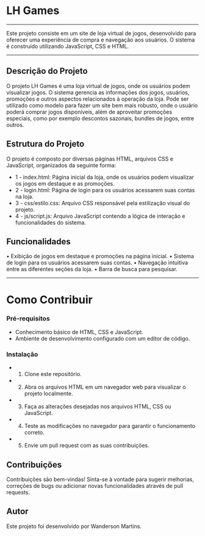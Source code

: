# LH Games
____________________________________________

Este projeto consiste em um site de loja virtual de jogos, desenvolvido para oferecer uma experiência de compra e navegação aos usuários. O sistema é construído utilizando JavaScript, CSS e HTML.
____________________________________________

## Descrição do Projeto

O projeto LH Games é uma loja virtual de jogos, onde os usuários podem visualizar jogos. O sistema gerencia as informações dos jogos, usuários, promoções e outros aspectos relacionados à operação da loja. Pode ser utilizado como modelo para fazer um site bem mais robusto, onde o usuário poderá comprar jogos disponíveis, além de aproveitar promoções especiais, como por exemplo descontos sazonais, bundles de jogos, entre outros.

## Estrutura do Projeto

O projeto é composto por diversas páginas HTML, arquivos CSS e JavaScript, organizados da seguinte forma:

- 1 - index.html: Página inicial da loja, onde os usuários podem visualizar os jogos em destaque e as promoções.
- 2 - login.html: Página de login para os usuários acessarem suas contas na loja.
- 3 - css/estilo.css: Arquivo CSS responsável pela estilização visual do projeto.
- 4 - js/script.js: Arquivo JavaScript contendo a lógica de interação e funcionalidades do sistema.

## Funcionalidades

• Exibição de jogos em destaque e promoções na página inicial.
• Sistema de login para os usuários acessarem suas contas.
• Navegação intuitiva entre as diferentes seções da loja.
• Barra de busca para pesquisar.
____________________________________________

# Como Contribuir

### Pré-requisitos
- Conhecimento básico de HTML, CSS e JavaScript.
- Ambiente de desenvolvimento configurado com um editor de código.

### Instalação
- 1. Clone este repositório.
- 2. Abra os arquivos HTML em um navegador web para visualizar o projeto localmente.
- 3. Faça as alterações desejadas nos arquivos HTML, CSS ou JavaScript.
- 4. Teste as modificações no navegador para garantir o funcionamento correto.
- 5. Envie um pull request com as suas contribuições.

## Contribuições
Contribuições são bem-vindas! Sinta-se à vontade para sugerir melhorias, correções de bugs ou adicionar novas funcionalidades através de pull requests.

## Autor
Este projeto foi desenvolvido por Wanderson Martins.